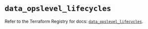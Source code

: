 # `data_opslevel_lifecycles`

Refer to the Terraform Registry for docs: [`data_opslevel_lifecycles`](https://registry.terraform.io/providers/opslevel/opslevel/1.6.3/docs/data-sources/lifecycles).
